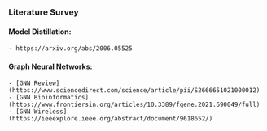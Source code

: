### Literature Survey

#### Model Distillation:
    - https://arxiv.org/abs/2006.05525

#### Graph Neural Networks:
    - [GNN Review](https://www.sciencedirect.com/science/article/pii/S2666651021000012)
    - [GNN Bioinformatics](https://www.frontiersin.org/articles/10.3389/fgene.2021.690049/full)
    - [GNN Wireless](https://ieeexplore.ieee.org/abstract/document/9618652/)